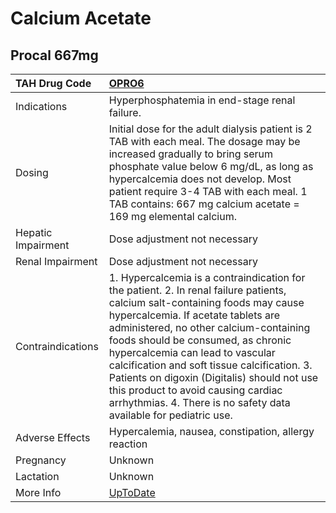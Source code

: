 # Calcium Acetate

## Procal 667mg

| TAH Drug Code      | [OPRO6](https://www.tahsda.org.tw/drugs/hissearch.php?drug_code=OPRO6)                                                                                                                                                                                                                                                                                                                                                                                                                          |
|:-------------------|:------------------------------------------------------------------------------------------------------------------------------------------------------------------------------------------------------------------------------------------------------------------------------------------------------------------------------------------------------------------------------------------------------------------------------------------------------------------------------------------------|
| Indications        | Hyperphosphatemia in end-stage renal failure.                                                                                                                                                                                                                                                                                                                                                                                                                                                   |
| Dosing             | Initial dose for the adult dialysis patient is 2 TAB with each meal. The dosage may be increased gradually to bring serum phosphate value below 6 mg/dL, as long as hypercalcemia does not develop. Most patient require 3-4 TAB with each meal. 1 TAB contains: 667 mg calcium acetate = 169 mg elemental calcium.                                                                                                                                                                             |
| Hepatic Impairment | Dose adjustment not necessary                                                                                                                                                                                                                                                                                                                                                                                                                                                                   |
| Renal Impairment   | Dose adjustment not necessary                                                                                                                                                                                                                                                                                                                                                                                                                                                                   |
| Contraindications  | 1. Hypercalcemia is a contraindication for the patient. 2. In renal failure patients, calcium salt-containing foods may cause hypercalcemia. If acetate tablets are administered, no other calcium-containing foods should be consumed, as chronic hypercalcemia can lead to vascular calcification and soft tissue calcification. 3. Patients on digoxin (Digitalis) should not use this product to avoid causing cardiac arrhythmias. 4. There is no safety data available for pediatric use. |
| Adverse Effects    | Hypercalemia, nausea, constipation, allergy reaction                                                                                                                                                                                                                                                                                                                                                                                                                                            |
| Pregnancy          | Unknown                                                                                                                                                                                                                                                                                                                                                                                                                                                                                         |
| Lactation          | Unknown                                                                                                                                                                                                                                                                                                                                                                                                                                                                                         |
| More Info          | [UpToDate](https://www.uptodate.com/contents/calcium-acetate-drug-information)                                                                                                                                                                                                                                                                                                                                                                                                                  |

